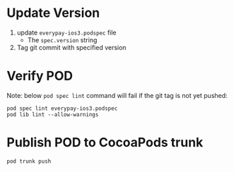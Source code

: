 # Update Version

1. update `everypay-ios3.podspec` file
    * The `spec.version` string
2. Tag git commit with specified version 

# Verify POD

Note: below `pod spec lint` command will fail if the git tag is not yet pushed:

```
pod spec lint everypay-ios3.podspec
pod lib lint --allow-warnings
```

# Publish POD to CocoaPods trunk

```
pod trunk push
```
